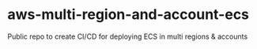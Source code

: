 # aws-multi-region-and-account-ecs
Public repo to create CI/CD for deploying ECS in multi regions &amp; accounts

